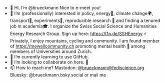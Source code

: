 - 👋 Hi, I’m @brueckmann Nice to e-meet you!
- 👀 I’m (professionally) interested in policy, energy🔋, climate change🌍, transport🚗, experiments🎲, reproducible research 🔁 and finding a tenured job in academia🎓.
I organize the Swiss Social Science and Humanities Energy Research Group. Sign up here: https://t1p.de/SSHEnergy ⚡️
Privately, I enjoy mountains, cycling and community. I am found member of https://mewellcommunity.ch promoting mental health 🧠 among members of Universities around Zurich. 
- 🌱 I’m currently learning to use GitHub.
- 💞️ I’m looking to collaborate on here. 🤝
- 📫 How to reach me? Mastodon: @brueckmann@fediscience.org Bluesky: @brueckmann.bsky.social or mail me 


<!---
brueckmann/brueckmann is a ✨ special ✨ repository because its `README.md` (this file) appears on your GitHub profile.
You can click the Preview link to take a look at your changes.
--->
